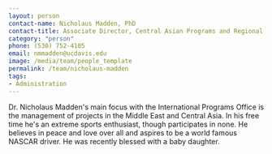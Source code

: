 ```yaml
---
layout: person
contact-name: Nicholaus Madden, PhD
contact-title: Associate Director, Central Asian Programs and Regional Site Manager for AAEP II
category: "person"
phone: (530) 752-4105
email: nmmadden@ucdavis.edu
image: /media/team/people_template
permalink: /team/nicholaus-madden
tags:
- Administration
---
```


Dr. Nicholaus Madden's main focus with the International Programs Office is the management of projects in the Middle East and Central Asia. In his free time he's an extreme sports enthusiast, though participates in none. He believes in peace and love over all and aspires to be a world famous NASCAR driver. He was recently blessed with a baby daughter.
